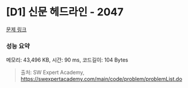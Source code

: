 # [D1] 신문 헤드라인 - 2047 

[문제 링크](https://swexpertacademy.com/main/code/problem/problemDetail.do?contestProbId=AV5QKsLaAy0DFAUq) 

### 성능 요약

메모리: 43,496 KB, 시간: 90 ms, 코드길이: 104 Bytes



> 출처: SW Expert Academy, https://swexpertacademy.com/main/code/problem/problemList.do